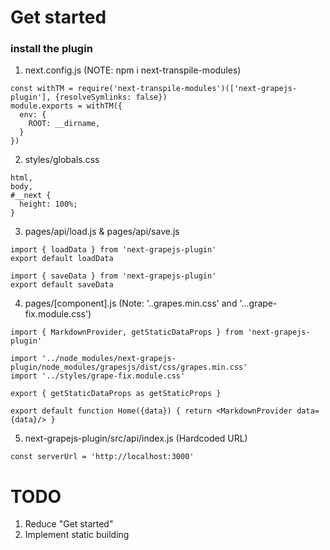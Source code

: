 # Get started

### install the plugin
1. next.config.js (NOTE: npm i next-transpile-modules)
```
const withTM = require('next-transpile-modules')(['next-grapejs-plugin'], {resolveSymlinks: false})
module.exports = withTM({
  env: {
    ROOT: __dirname,
  }
})
```

2. styles/globals.css
```
html,
body,
#__next {
  height: 100%;
}
```

3. pages/api/load.js & pages/api/save.js
```
import { loadData } from 'next-grapejs-plugin'
export default loadData 
```
```
import { saveData } from 'next-grapejs-plugin'
export default saveData 
```

4. pages/[component].js (Note: '..grapes.min.css' and '...grape-fix.module.css')
```
import { MarkdownProvider, getStaticDataProps } from 'next-grapejs-plugin'

import '../node_modules/next-grapejs-plugin/node_modules/grapesjs/dist/css/grapes.min.css'
import '../styles/grape-fix.module.css'

export { getStaticDataProps as getStaticProps }

export default function Home({data}) { return <MarkdownProvider data={data}/> }
```

5. next-grapejs-plugin/src/api/index.js (Hardcoded URL)
```
const serverUrl = 'http://localhost:3000'
```

# TODO
1. Reduce "Get started"
2. Implement static building